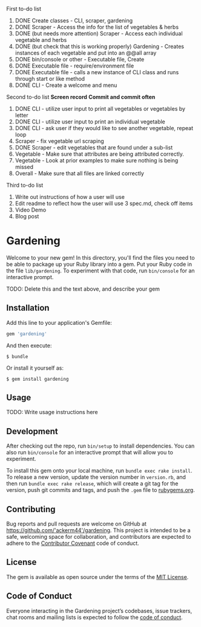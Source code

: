 First to-do list
1.  DONE Create classes - CLI, scraper, gardening
2.  DONE Scraper - Access the info for the list of vegetables & herbs
3.  DONE (but needs more attention) Scraper - Access each individual vegetable and herbs
4.  DONE (but check that this is working properly) Gardening - Creates instances of each vegetable and put into an @@all array
5.  DONE bin/console or other - Executable file, Create
6.  DONE Executable file - require/environment file
7.  DONE Executable file - calls a new instance of CLI class and runs through start or like method
8.  DONE CLI - Create a welcome and menu

Second to-do list
**Screen record**
**Commit and commit often**
1. DONE CLI - utilize user input to print all vegetables or vegetables by letter
2. DONE CLI - utilize user input to print an individual vegetable
3. DONE CLI - ask user if they would like to see another vegetable, repeat loop
4. Scraper - fix vegetable url scraping
5. DONE Scraper - edit vegetables that are found under a sub-list
6. Vegetable - Make sure that attributes are being attributed correctly.  
7. Vegetable - Look at prior examples to make sure nothing is being missed
8. Overall - Make sure that all files are linked correctly

Third to-do list
1.  Write out instructions of how a user will use
2.  Edit readme to reflect how the user will use
3   spec.md, check off items
4.  Video Demo
5.  Blog post


# Gardening

Welcome to your new gem! In this directory, you'll find the files you need to be able to package up your Ruby library into a gem. Put your Ruby code in the file `lib/gardening`. To experiment with that code, run `bin/console` for an interactive prompt.

TODO: Delete this and the text above, and describe your gem

## Installation

Add this line to your application's Gemfile:

```ruby
gem 'gardening'
```

And then execute:

    $ bundle

Or install it yourself as:

    $ gem install gardening

## Usage

TODO: Write usage instructions here

## Development

After checking out the repo, run `bin/setup` to install dependencies. You can also run `bin/console` for an interactive prompt that will allow you to experiment.

To install this gem onto your local machine, run `bundle exec rake install`. To release a new version, update the version number in `version.rb`, and then run `bundle exec rake release`, which will create a git tag for the version, push git commits and tags, and push the `.gem` file to [rubygems.org](https://rubygems.org).

## Contributing

Bug reports and pull requests are welcome on GitHub at https://github.com/'ackerm44'/gardening. This project is intended to be a safe, welcoming space for collaboration, and contributors are expected to adhere to the [Contributor Covenant](http://contributor-covenant.org) code of conduct.

## License

The gem is available as open source under the terms of the [MIT License](https://opensource.org/licenses/MIT).

## Code of Conduct

Everyone interacting in the Gardening project’s codebases, issue trackers, chat rooms and mailing lists is expected to follow the [code of conduct](https://github.com/'ackerm44'/gardening/blob/master/CODE_OF_CONDUCT.md).
